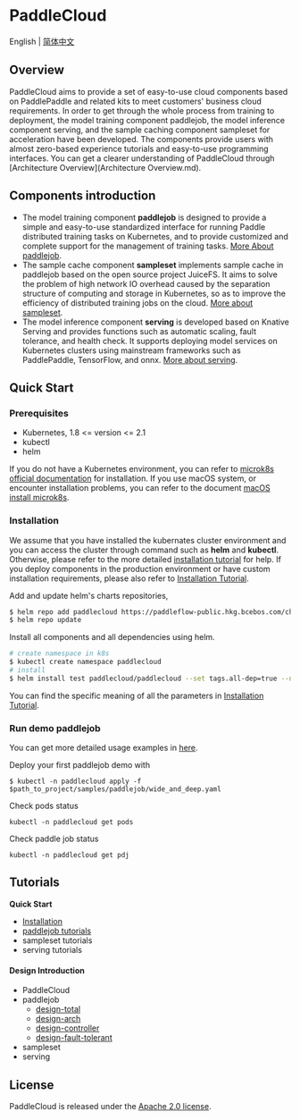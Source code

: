 # PaddleCloud

English | [简体中文](./README-zh_CN.md)

## Overview

PaddleCloud aims to provide a set of easy-to-use cloud components based on PaddlePaddle and related kits to meet customers' business cloud requirements. In order to get through the whole process from training to deployment, the model training component paddlejob, the model inference component serving, and the sample caching component sampleset for acceleration have been developed. The components provide users with almost zero-based experience tutorials and easy-to-use programming interfaces. You can get a clearer understanding of PaddleCloud through [Architecture Overview](Architecture Overview.md).

## Components introduction

- The model training component **paddlejob** is designed to provide a simple and easy-to-use standardized interface for running Paddle distributed training tasks on Kubernetes, and to provide customized and complete support for the management of training tasks. [More About paddlejob](./docs/design/paddlejob).
- The sample cache component **sampleset** implements sample cache in paddlejob based on the open source project JuiceFS. It aims to solve the problem of high network IO overhead caused by the separation structure of computing and storage in Kubernetes, so as to improve the efficiency of distributed training jobs on the cloud. [More about sampleset](./docs/design/sampleset).
- The model inference component **serving** is developed based on Knative Serving and provides functions such as automatic scaling, fault tolerance, and health check. It supports deploying model services on Kubernetes clusters using mainstream frameworks such as PaddlePaddle, TensorFlow, and onnx. [More about serving](./docs/design/serving).

## Quick Start

### Prerequisites

* Kubernetes, 1.8 <= version <= 2.1
* kubectl
* helm

If you do not have a Kubernetes environment, you can refer to [microk8s official documentation](https://microk8s.io/docs/getting-started) for installation. If you use macOS system, or encounter installation problems, you can refer to the document [macOS install microk8s](./docs/macOS_install_microk8s.md).

### Installation

We assume that you have installed the kubernates cluster environment and you can access the cluster through command such as **helm** and **kubectl**. Otherwise, please refer to the more detailed [installation tutorial](docs/en/Installation_en.md) for help. If you deploy components in the production environment or have custom installation requirements, please also refer to [Installation Tutorial](docs/en/Installation_en.md).

Add and update helm's charts repositories,

```bash
$ helm repo add paddlecloud https://paddleflow-public.hkg.bcebos.com/charts
$ helm repo update
```

Install all components and all dependencies using helm.

```bash
# create namespace in k8s
$ kubectl create namespace paddlecloud
# install
$ helm install test paddlecloud/paddlecloud --set tags.all-dep=true --namespace paddlecloud
```

You can find the specific meaning of all the parameters in [Installation Tutorial](docs/en/Installation_en.md).

### Run demo paddlejob

You can get more detailed usage examples in [here](docs/en/Paddlejob_en.md).

Deploy your first paddlejob demo with

```shell
$ kubectl -n paddlecloud apply -f $path_to_project/samples/paddlejob/wide_and_deep.yaml
```

Check pods status
```shell
kubectl -n paddlecloud get pods
```

Check paddle job status
```shell
kubectl -n paddlecloud get pdj
```

## Tutorials

**Quick Start**

- [Installation](docs/en/Installation_en.md)
-  [paddlejob tutorials](docs/en/Paddlejob_en.md)
- sampleset tutorials
- serving tutorials

#### Design Introduction

- PaddleCloud 
- paddlejob 
  - [design-total](./docs/design/paddlejob/design.md)
  - [design-arch](./docs/design/paddlejob/design-arch.md)
  - [design-controller](./docs/design/paddlejob/design_controller.md)
  - [design-fault-tolerant](./docs/design/paddlejob/design_fault_tolerant.md)
- sampleset
- serving

## License

PaddleCloud is released under the [Apache 2.0 license]().
